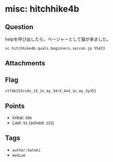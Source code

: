 # misc: hitchhike4b
## Question
helpを呼び出したら、ページャーとして猫が来ました。

```
nc hitchhike4b.quals.beginners.seccon.jp 55433
```

## Attachments


## Flag
```
ctf4b{53cc0n_15_1n_my_34r5_4nd_1n_my_3y35}
```

## Points
- Initial: `500`
- Last: `91` (solved: `125`)

## Tags
- `author:Satoki`
- `medium`
    
